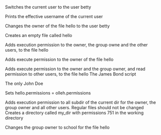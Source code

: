 Switches the current user to the user betty

Prints the effective username of the current user

Changes the owner of the file hello to the user betty

Creates an empty file called hello

Adds execution permission to the owner, the group owne and the other users, to the file hello

Adds execute permission to the owner of the file hello

Adds execute permission to the owner and the group owner, and read permission to other users, to the file hello
The James Bond script

The only John Doe

Sets hello.permissions = olleh.permissions

Adds execution permission to all subdir of the current dir for the owner, the group owner and all other users. Regular files should not be changed
Creates a directory called my_dir with permissions 751 in the working directory

Changes the group owner to school for the file hello
